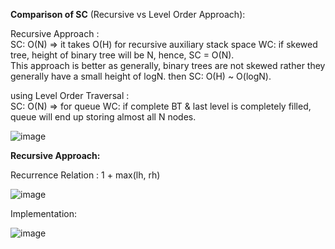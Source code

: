 **Comparison of SC** (Recursive vs Level Order Approach):  

Recursive Approach :  
SC: O(N) => it takes O(H) for recursive auxiliary stack space WC: if skewed tree, height of binary tree will be N, hence, SC = O(N).  
This approach is better as generally, binary trees are not skewed rather they generally have a small height of logN. then SC: O(H) ~ O(logN).

using Level Order Traversal :  
SC: O(N) => for queue WC: if complete BT & last level is completely filled, queue will end up storing almost all N nodes.       
        
![image](https://github.com/user-attachments/assets/f652c7fb-3fe6-4f26-8195-e2c9c76c900a)   

**Recursive Approach:**   

Recurrence Relation : 1 + max(lh, rh)    
     
![image](https://github.com/user-attachments/assets/462daa4d-255f-4fa6-acf3-175323ab67f0)   

Implementation:    
       
![image](https://github.com/user-attachments/assets/5fef4cda-67b7-421e-a040-c8aaca87a237)

